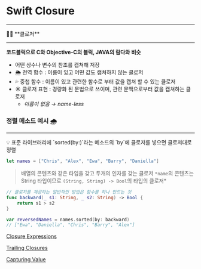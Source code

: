 # Swift Closure

---

<aside>
😶‍🌫️ **클로저**

---

**코드블럭으로 C와 Objective-C의 블럭, JAVA의 람다와 비슷**

- 어떤 상수나 변수의 참조를 캡쳐해 저장
- 🌦️ 전역 함수 : 이름이 있고 어떤 값도 캡쳐하지 않는 클로저
- 💦 중첩 함수 : 이름이 있고 관련한 함수로 부터 값을 캡쳐 할 수 있는 클로저
- ☀️ 클로저 표현 : 경량화 된 문법으로 쓰이며, 관련 문맥으로부터 값을 캡쳐하는 클로저
    - *이름이 없음 → name-less*
</aside>

### 정렬 메소드 예시 🌧️

---

<aside>
💡 표준 라이브러리에 `sorted(by:)`라는 메소드의 `by`에 클로저를 넣으면 클로저대로 정렬

</aside>

```swift
let names = ["Chris", "Alex", "Ewa", "Barry", "Daniella"]
```

> 배열의 콘텐츠와 같은 타입을 갖고 두개의 인자를 갖는 클로저
`*name`의 콘텐츠는 String 타입이므로 `(String, String) -> Bool`의 타입의 클로저*
> 

```swift
// 클로저를 제공하는 일반적인 방법은 함수를 하나 만드는 것
func backward(_ s1: String, _ s2: String) -> Bool {
    return s1 > s2
}

var reversedNames = names.sorted(by: backward)
// ["Ewa", "Daniella", "Chris", "Barry", "Alex"]
```

[Closure Expressions](Swift%20Closure%206e969bbabf304058803e4dc10abef7e1/Closure%20Expressions%2017eee6e5c7514f6396f5163d4e095b97.md)

[Trailing Closures](Swift%20Closure%206e969bbabf304058803e4dc10abef7e1/Trailing%20Closures%20f182c92039914591b8c708f0425aedab.md)

[Capturing Value](Swift%20Closure%206e969bbabf304058803e4dc10abef7e1/Capturing%20Value%205483dc16279842c397241716ca867ab3.md)